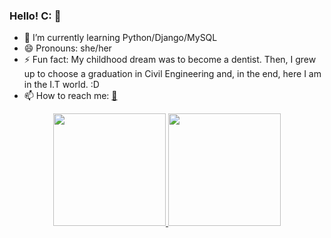 ### Hello! C: 👋

- 🌱 I’m currently learning Python/Django/MySQL
- 😄 Pronouns: she/her
- ⚡ Fun fact: My childhood dream was to become a dentist. Then, I grew up to choose a graduation in Civil Engineering and, in the end, here I am in the I.T world. :D
- 📫 How to reach me: <a href="mailto:jfcaiado@hotmail.com">📨</a>

<div align="center">
  <a href="https://github.com/juliax5">
  <img height="180em" src="https://github-readme-stats.vercel.app/api?username=juliax5&show_icons=true&theme=nord"/>
  <img height="180em" src="https://github-readme-stats.vercel.app/api/top-langs/?username=juliax5&layout=compact&theme=nord"/>
</div>
